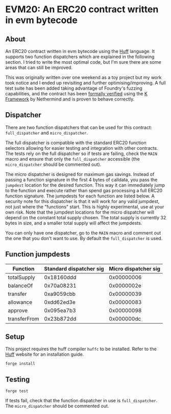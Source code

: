 # EVM20: An ERC20 contract written in evm bytecode

## About

An ERC20 contract written in evm bytecode using the [Huff](https://huff.sh/) language. It supports two function dispatchers which are explained in the following section. I tried to write the most optimal code, but I'm sure there are some areas that can still be improved. 

This was originally written over one weekend as a toy project but my work took notice and I ended up revisiting and further optimising/improving. A full test suite has been added taking advantage of Foundry's fuzzing capabilities, and the contract has been [formally verified](https://github.com/NethermindEth/evm20-verification) using the [K Framework](https://kframework.org/) by Nethermind and is proven to behave correctly.

## Dispatcher

There are two function dispatchers that can be used for this contract: `full_dispatcher` and `micro_dispatcher`.

The full dispatcher is compatible with the standard ERC20 function selectors allowing for easier testing and integration with other contracts. The tests rely on the full dispatcher so if tests are failing, check the `MAIN` macro and ensure that only the `full_dispatcher` accessible (the `micro_dispatcher` should be commented out).

The micro dispatcher is designed for maximum gas savings. Instead of passing a function signature in the first 4 bytes of calldata, you pass the `jumpdest` location for the desired function. This way it can immediately jump to the function and execute rather than spend gas processing a full ERC20 function signature. The jumpdests for each function are listed below. A security note for this dispatcher is that it will work for any valid jumpdest, not just where the "functions" start. This is highly experimental, use at your own risk. Note that the jumpdest locations for the micro dispatcher will depend on the constant total supply chosen. The total supply is currently 32 bytes in size, and a smaller total supply will affect the jumpdests.

You can only have one dispatcher, go to the `MAIN` macro and comment out the one that you don't want to use. By default the `full_dispatcher` is used.

## Function jumpdests

| Function     | Standard dispatcher sig | Micro dispatcher sig |
|--------------|-------------------------|----------------------|
| totalSupply  | 0x18160ddd              | 0x00000006           |
| balanceOf    | 0x70a08231              | 0x0000002e           |
| transfer     | 0xa9059cbb              | 0x00000039           |
| allowance    | 0xdd62ed3e              | 0x00000083           |
| approve      | 0x095ea7b3              | 0x00000098           |
| transferFrom | 0x23b872dd              | 0x000000dc           |

## Setup

This project requires the huff compiler `huffc` to be installed. Refer to the [Huff](https://huff.sh/) website for an installation guide.

```
forge install
```

## Testing

```
forge test
```

If tests fail, check that the function dispatcher in use is `full_dispatcher`. The `micro_dispatcher` should be commented out.

